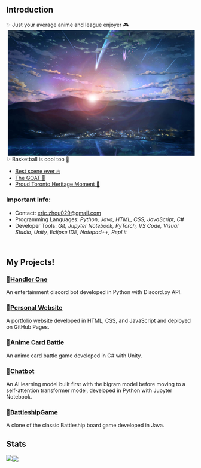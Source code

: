 ## Introduction
✨ Just your average anime and league enjoyer 🎮
<img src='yourNameTown.jpg' align='right' width='500'>
<br/>
✨ Basketball is cool too 🏀
- [Best scene ever 🔥](https://youtu.be/dfOsUNxc2Xg)
- [The GOAT 🐐](https://youtu.be/ZPCfoCVCx3U)
- [Proud Toronto Heritage Moment 🦖](https://youtu.be/75iExVNvrWw)

### Important Info:
- Contact: <a href = "mailto:eric.zhou029@gmail.com">eric.zhou029@gmail.com</a>
- Programming Languages: <i>Python, Java, HTML, CSS, JavaScript, C#</i>
- Developer Tools: <i>Git, Jupyter Notebook, PyTorch, VS Code, Visual Studio, Unity, Eclipse IDE, Notepad++, Repl.it</i>
<br clear="right"/>

## My Projects!
### 💠[Handler One](https://github.com/3r1cZ/Handler-One)
An entertainment discord bot developed in Python with Discord.py API.
### 💠[Personal Website](https://github.com/3r1cZ/Personal-Website)
A portfolio website developed in HTML, CSS, and JavaScript and deployed on GitHub Pages.
### 💠[Anime Card Battle](https://github.com/3r1cZ/Anime-Card-Battle)
An anime card battle game developed in C# with Unity.
### 💠[Chatbot](https://github.com/3r1cZ/Chatbot)
An AI learning model built first with the bigram model before moving to a self-attention transformer model, developed in Python with Jupyter Notebook.
### 💠[BattleshipGame](https://github.com/3r1cZ/BattleshipGame)
A clone of the classic Battleship board game developed in Java.

## Stats
<img align="left" src="https://github-readme-stats.vercel.app/api?username=3r1cZ&theme=radical">
<img align="center" src="https://github-readme-stats.vercel.app/api/top-langs/?username=3r1cZ&theme=radical&langs_count=5">
